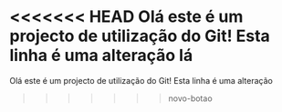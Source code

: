 <<<<<<< HEAD
Olá este é um projecto de utilização do Git!
Esta linha é uma alteração
lá
=======
Olá este é um projecto de utilização do Git! Esta linha é uma alteração
>>>>>>> novo-botao
